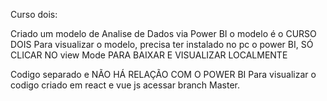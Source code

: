 Curso dois:

Criado um modelo de Analise de Dados via Power BI
o modelo é o CURSO DOIS
Para visualizar o modelo, precisa ter instalado no pc o power BI, SÓ CLICAR NO view Mode PARA BAIXAR E VISUALIZAR LOCALMENTE

Codigo separado e NÃO HÁ RELAÇÃO COM O POWER BI
Para visualizar o codigo criado em react e vue js acessar  branch Master.

